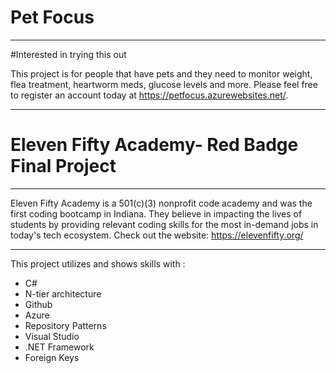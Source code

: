# Pet Focus

_________________________________________________________________________________

#Interested in trying this out

This project is for people that have pets and they need to monitor weight, flea treatment, heartworm meds, glucose levels and more.  Please feel free to register an account today at https://petfocus.azurewebsites.net/. 

___________________________________________________________________________________________________


# Eleven Fifty Academy- Red Badge Final Project

_____________________________________________________

Eleven Fifty Academy is a 501(c)(3) nonprofit code academy and was the first coding 
bootcamp in Indiana. They believe in impacting the lives of students by providing relevant coding 
skills for the most in-demand jobs in today's tech ecosystem. Check out the website: <https://elevenfifty.org/>

______________________________________________________________________________________________________________

This project utilizes and shows skills with :
* C#
* N-tier architecture
* Github
* Azure
* Repository Patterns
* Visual Studio
* .NET Framework
* Foreign Keys
